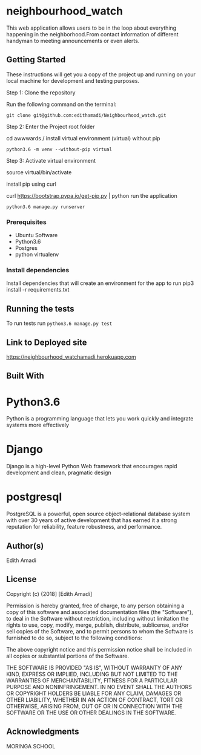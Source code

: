 # neighbourhood_watch
This web application allows users to be in the loop about everything happening in the neighborhood.From contact information of different handyman to meeting announcements or even alerts.

## Getting Started

These instructions will get you a copy of the project up and running on your local machine for development and testing purposes.

Step 1: Clone the repository

Run the following command on the terminal: 

```git clone git@github.com:edithamadi/Neighbourhood_watch.git```

Step 2: Enter the Project root folder

cd awwwards / install virtual environment (virtual) without pip

```python3.6 -m venv --without-pip virtual ```

Step 3: Activate virtual environment

source virtual/bin/activate

install pip using curl

curl https://bootstrap.pypa.io/get-pip.py | python run the application

```python3.6 manage.py runserver```

### Prerequisites

- Ubuntu Software
- Python3.6
- Postgres
- python virtualenv

### Install dependencies

Install dependencies that will create an environment for the app to run pip3 install -r requirements.txt

## Running the tests

To run tests run ```python3.6 manage.py test```

## Link to Deployed site

https://neighbourhood_watchamadi.herokuapp.com

## Built With

# Python3.6
Python is a programming language that lets you work quickly and integrate systems more effectively

# Django
Django is a high-level Python Web framework that encourages rapid development and clean, pragmatic design

# postgresql
PostgreSQL is a powerful, open source object-relational database system with over 30 years of active development that has earned it a strong reputation for reliability, feature robustness, and performance.

## Author(s)

Edith Amadi

## License

Copyright (c) {2018] [Edith Amadi]

Permission is hereby granted, free of charge, to any person obtaining a copy of this software and associated documentation files (the "Software"), to deal in the Software without restriction, including without limitation the rights to use, copy, modify, merge, publish, distribute, sublicense, and/or sell copies of the Software, and to permit persons to whom the Software is furnished to do so, subject to the following conditions:

The above copyright notice and this permission notice shall be included in all copies or substantial portions of the Software.

THE SOFTWARE IS PROVIDED "AS IS", WITHOUT WARRANTY OF ANY KIND, EXPRESS OR IMPLIED, INCLUDING BUT NOT LIMITED TO THE WARRANTIES OF MERCHANTABILITY, FITNESS FOR A PARTICULAR PURPOSE AND NONINFRINGEMENT. IN NO EVENT SHALL THE AUTHORS OR COPYRIGHT HOLDERS BE LIABLE FOR ANY CLAIM, DAMAGES OR OTHER LIABILITY, WHETHER IN AN ACTION OF CONTRACT, TORT OR OTHERWISE, ARISING FROM, OUT OF OR IN CONNECTION WITH THE SOFTWARE OR THE USE OR OTHER DEALINGS IN THE SOFTWARE.

## Acknowledgments

MORINGA SCHOOL
